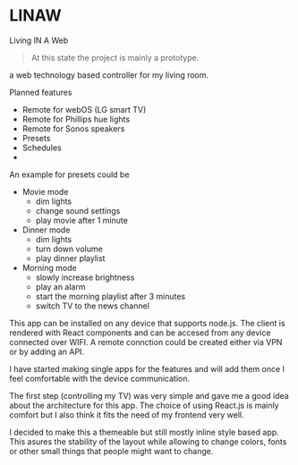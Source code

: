 # LINAW

Living IN A Web

> At this state the project is mainly a prototype. 

a web technology based controller for my living room.

Planned features

* Remote for webOS (LG smart TV)
* Remote for Phillips hue lights
* Remote for Sonos speakers
* Presets
* Schedules
* 



An example for presets could be

* Movie mode
  * dim lights
  * change sound settings
  * play movie after 1 minute
* Dinner mode
  * dim lights
  * turn down volume
  * play dinner playlist
* Morning mode
  * slowly increase brightness
  * play an alarm
  * start the morning playlist after 3 minutes
  * switch TV to the news channel

This app can be installed on any device that supports node.js.
The client is rendered with React components and can be accesed from any device connected over WIFI.
A remote connction could be created either via VPN or by adding an API.

I have started making single apps for the features and will add them once I feel comfortable with the device communication.

The first step (controlling my TV) was very simple and gave me a good idea about the architecture for this app. 
The choice of using React.js is mainly comfort but I also think it fits the need of my frontend very well. 

I decided to make this a themeable but still mostly inline style based app. This asures the stability of the layout while allowing to change colors, fonts or other small things that people might want to change.